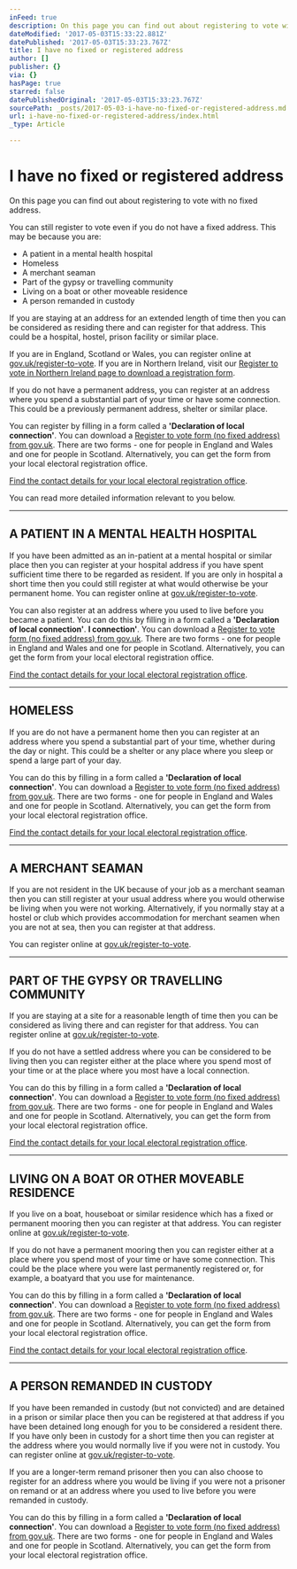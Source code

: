 ```yaml
---
inFeed: true
description: On this page you can find out about registering to vote with no fixed address.
dateModified: '2017-05-03T15:33:22.881Z'
datePublished: '2017-05-03T15:33:23.767Z'
title: I have no fixed or registered address
author: []
publisher: {}
via: {}
hasPage: true
starred: false
datePublishedOriginal: '2017-05-03T15:33:23.767Z'
sourcePath: _posts/2017-05-03-i-have-no-fixed-or-registered-address.md
url: i-have-no-fixed-or-registered-address/index.html
_type: Article

---
```

# I have no fixed or registered address

On this page you can find out about registering to vote with no fixed address.

You can still register to vote even if you do not have a fixed address. This may be because you are:

* A patient in a mental health hospital
* Homeless
* A merchant seaman
* Part of the gypsy or travelling community
* Living on a boat or other moveable residence
* A person remanded in custody

If you are staying at an address for an extended length of time then you can be considered as residing there and can register for that address. This could be a hospital, hostel, prison facility or similar place.

If you are in England, Scotland or Wales, you can register online at [gov.uk/register-to-vote][0]. If you are in Northern Ireland, visit our [Register to vote in Northern Ireland page to download a registration form][1].

If you do not have a permanent address, you can register at an address where you spend a substantial part of your time or have some connection. This could be a previously permanent address, shelter or similar place.

You can register by filling in a form called a **'Declaration of local connection'**. You can download a [Register to vote form (no fixed address) from gov.uk][2]. There are two forms - one for people in England and Wales and one for people in Scotland. Alternatively, you can get the form from your local electoral registration office.

[Find the contact details for your local electoral registration office][3].

You can read more detailed information relevant to you below.

---

## **A PATIENT IN A MENTAL HEALTH HOSPITAL**

If you have been admitted as an in-patient at a mental hospital or similar place then you can register at your hospital address if you have spent sufficient time there to be regarded as resident. If you are only in hospital a short time then you could still register at what would otherwise be your permanent home. You can register online at [gov.uk/register-to-vote][0].

You can also register at an address where you used to live before you became a patient. You can do this by filling in a form called a **'Declaration of local connection'**. **l connection'**. You can download a [Register to vote form (no fixed address) from gov.uk][2]. There are two forms - one for people in England and Wales and one for people in Scotland. Alternatively, you can get the form from your local electoral registration office.

[Find the contact details for your local electoral registration office][4].

---

## **HOMELESS**

If you are do not have a permanent home then you can register at an address where you spend a substantial part of your time, whether during the day or night. This could be a shelter or any place where you sleep or spend a large part of your day.

You can do this by filling in a form called a **'Declaration of local connection'**. You can download a [Register to vote form (no fixed address) from gov.uk][2]. There are two forms - one for people in England and Wales and one for people in Scotland. Alternatively, you can get the form from your local electoral registration office.

[Find the contact details for your local electoral registration office][4].

---

## **A MERCHANT SEAMAN**

If you are not resident in the UK because of your job as a merchant seaman then you can still register at your usual address where you would otherwise be living when you were not working. Alternatively, if you normally stay at a hostel or club which provides accommodation for merchant seamen when you are not at sea, then you can register at that address.

You can register online at [gov.uk/register-to-vote][0].

---

## **PART OF THE GYPSY OR TRAVELLING COMMUNITY**

If you are staying at a site for a reasonable length of time then you can be considered as living there and can register for that address. You can register online at [gov.uk/register-to-vote][0].

If you do not have a settled address where you can be considered to be living then you can register either at the place where you spend most of your time or at the place where you most have a local connection.

You can do this by filling in a form called a **'Declaration of local connection'**. You can download a [Register to vote form (no fixed address) from gov.uk][2]. There are two forms - one for people in England and Wales and one for people in Scotland. Alternatively, you can get the form from your local electoral registration office.

[Find the contact details for your local electoral registration office][4].

---

## **LIVING ON A BOAT OR OTHER MOVEABLE RESIDENCE**

If you live on a boat, houseboat or similar residence which has a fixed or permanent mooring then you can register at that address. You can register online at [gov.uk/register-to-vote][0].

If you do not have a permanent mooring then you can register either at a place where you spend most of your time or have some connection. This could be the place where you were last permanently registered or, for example, a boatyard that you use for maintenance.

You can do this by filling in a form called a **'Declaration of local connection'**. You can download a [Register to vote form (no fixed address) from gov.uk][2]. There are two forms - one for people in England and Wales and one for people in Scotland. Alternatively, you can get the form from your local electoral registration office.

[Find the contact details for your local electoral registration office][4].

---

## **A PERSON REMANDED IN CUSTODY**

If you have been remanded in custody (but not convicted) and are detained in a prison or similar place then you can be registered at that address if you have been detained long enough for you to be considered a resident there. If you have only been in custody for a short time then you can register at the address where you would normally live if you were not in custody. You can register online at [gov.uk/register-to-vote][0].

If you are a longer-term remand prisoner then you can also choose to register for an address where you would be living if you were not a prisoner on remand or at an address where you used to live before you were remanded in custody.

You can do this by filling in a form called a **'Declaration of local connection'**. You can download a [Register to vote form (no fixed address) from gov.uk][2]. There are two forms - one for people in England and Wales and one for people in Scotland. Alternatively, you can get the form from your local electoral registration office.

[0]: http://www.gov.uk/register-to-vote
[1]: https://www.yourvotematters.co.uk/register-to-vote/register-to-vote-in-northern-ireland
[2]: https://www.gov.uk/government/publications/voter-registration-forms-paper-versions
[3]: https://www.aboutmyvote.co.uk/test/find-your-local-authority
[4]: https://www.yourvotematters.co.uk/register-to-vote/find-your-local-authority